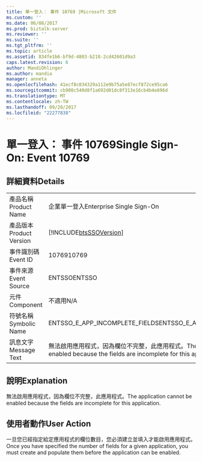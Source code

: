 ```yaml
---
title: 單一登入： 事件 10769 |Microsoft 文件
ms.custom: ''
ms.date: 06/08/2017
ms.prod: biztalk-server
ms.reviewer: ''
ms.suite: ''
ms.tgt_pltfrm: ''
ms.topic: article
ms.assetid: 834fe1b6-bf9d-4803-b218-2cd42601d9a3
caps.latest.revision: 6
author: MandiOhlinger
ms.author: mandia
manager: anneta
ms.openlocfilehash: 41ecf8c034329a112e9b75a5e87ecf872ce95ca6
ms.sourcegitcommit: cb908c540d8f1a692d01dc8f313e16cb4b4e696d
ms.translationtype: MT
ms.contentlocale: zh-TW
ms.lasthandoff: 09/20/2017
ms.locfileid: "22277838"
---
```

# <a name="single-sign-on-event-10769"></a><span data-ttu-id="1c5ad-102">單一登入： 事件 10769</span><span class="sxs-lookup"><span data-stu-id="1c5ad-102">Single Sign-On: Event 10769</span></span>
## <a name="details"></a><span data-ttu-id="1c5ad-103">詳細資料</span><span class="sxs-lookup"><span data-stu-id="1c5ad-103">Details</span></span>  
  
|||  
|-|-|  
|<span data-ttu-id="1c5ad-104">產品名稱</span><span class="sxs-lookup"><span data-stu-id="1c5ad-104">Product Name</span></span>|<span data-ttu-id="1c5ad-105">企業單一登入</span><span class="sxs-lookup"><span data-stu-id="1c5ad-105">Enterprise Single Sign-On</span></span>|  
|<span data-ttu-id="1c5ad-106">產品版本</span><span class="sxs-lookup"><span data-stu-id="1c5ad-106">Product Version</span></span>|[!INCLUDE[btsSSOVersion](../includes/btsssoversion-md.md)]|  
|<span data-ttu-id="1c5ad-107">事件識別碼</span><span class="sxs-lookup"><span data-stu-id="1c5ad-107">Event ID</span></span>|<span data-ttu-id="1c5ad-108">10769</span><span class="sxs-lookup"><span data-stu-id="1c5ad-108">10769</span></span>|  
|<span data-ttu-id="1c5ad-109">事件來源</span><span class="sxs-lookup"><span data-stu-id="1c5ad-109">Event Source</span></span>|<span data-ttu-id="1c5ad-110">ENTSSO</span><span class="sxs-lookup"><span data-stu-id="1c5ad-110">ENTSSO</span></span>|  
|<span data-ttu-id="1c5ad-111">元件</span><span class="sxs-lookup"><span data-stu-id="1c5ad-111">Component</span></span>|<span data-ttu-id="1c5ad-112">不適用</span><span class="sxs-lookup"><span data-stu-id="1c5ad-112">N/A</span></span>|  
|<span data-ttu-id="1c5ad-113">符號名稱</span><span class="sxs-lookup"><span data-stu-id="1c5ad-113">Symbolic Name</span></span>|<span data-ttu-id="1c5ad-114">ENTSSO_E_APP_INCOMPLETE_FIELDS</span><span class="sxs-lookup"><span data-stu-id="1c5ad-114">ENTSSO_E_APP_INCOMPLETE_FIELDS</span></span>|  
|<span data-ttu-id="1c5ad-115">訊息文字</span><span class="sxs-lookup"><span data-stu-id="1c5ad-115">Message Text</span></span>|<span data-ttu-id="1c5ad-116">無法啟用應用程式，因為欄位不完整，此應用程式。</span><span class="sxs-lookup"><span data-stu-id="1c5ad-116">The application cannot be enabled because the fields are incomplete for this application.</span></span>|  
  
## <a name="explanation"></a><span data-ttu-id="1c5ad-117">說明</span><span class="sxs-lookup"><span data-stu-id="1c5ad-117">Explanation</span></span>  
 <span data-ttu-id="1c5ad-118">無法啟用應用程式，因為欄位不完整，此應用程式。</span><span class="sxs-lookup"><span data-stu-id="1c5ad-118">The application cannot be enabled because the fields are incomplete for this application.</span></span>  
  
## <a name="user-action"></a><span data-ttu-id="1c5ad-119">使用者動作</span><span class="sxs-lookup"><span data-stu-id="1c5ad-119">User Action</span></span>  
 <span data-ttu-id="1c5ad-120">一旦您已經指定給定應用程式的欄位數目，您必須建立並填入才能啟用應用程式。</span><span class="sxs-lookup"><span data-stu-id="1c5ad-120">Once you have specified the number of fields for a given application, you must create and populate them before the application can be enabled.</span></span>